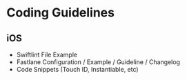 # Coding Guidelines

## iOS

- Swiftlint File Example
- Fastlane Configuration / Example / Guideline / Changelog
- Code Snippets (Touch ID, Instantiable, etc)
